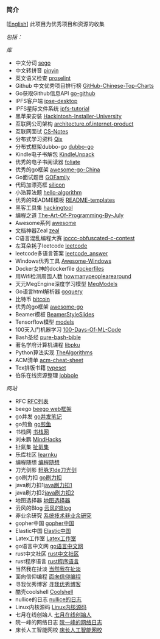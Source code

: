 ### 简介
[[English](./README.md)] 此项目为优秀项目和资源的收集

*包括：*

*库*
* 中文分词 <a href="https://github.com/huichen/sego" target="_blank">sego</a>
* 中文转拼音 <a href="https://github.com/huichen/pinyin" target="_blank">pinyin</a>
* 英文语义检查 <a href="https://github.com/amperser/proselint" target="_blank">proselint</a>
* Github 中文优秀项目排行榜 <a href="https://github.com/kon9chunkit/GitHub-Chinese-Top-Charts" target="_blank">GitHub-Chinese-Top-Charts</a>
* Go获取Github信息API <a href="https://github.com/google/go-github" target="_blank">go-github</a>
* IPFS客户端 <a href="https://github.com/IPSE-TEAM/ipse-desktop" target="_blank">ipse-desktop</a>
* IPFS星际文件系统 <a href="https://github.com/miaoski/ipfs-tutorial" target="_blank">ipfs-tutorial</a>
* 黑苹果安装 <a href="https://github.com/huangyz0918/Hackintosh-Installer-University" target="_blank">Hackintosh-Installer-University</a>
* 互联网公司架构 <a href="https://github.com/davideuler/architecture.of.internet-product" target="_blank">architecture.of.internet-product</a>
* 互联网面试 <a href="https://github.com/CyC2018/CS-Notes" target="_blank">CS-Notes</a>
* 分布式学习资料 <a href="https://github.com/ty4z2008/Qix" target="_blank">Qix</a>
* 分布式框架dubbo-go <a href="https://github.com/apache/dubbo-go" target="_blank">dubbo-go</a>
* Kindle电子书解包 <a href="https://github.com/kevinhendricks/KindleUnpack" target="_blank">KindleUnpack</a>
* 优秀的电子书阅读器 <a href="https://github.com/johnfactotum/foliate" target="_blank">foliate</a>
* 优秀的go框架 <a href="https://github.com/hyper0x/awesome-go-China" target="_blank">awesome-go-China</a>
* Go面试题目 <a href="https://github.com/shgopher/GOFamily" target="_blank">GOFamily</a>
* 代码加漂亮框 <a href="https://github.com/Aloxaf/silicon" target="_blank">silicon</a>
* 小浩算法题 <a href="https://github.com/geekxh/hello-algorithm" target="_blank">hello-algorithm</a>
* 优秀的README模板 <a href="https://github.com/kautukkundan/Awesome-Profile-README-templates" target="_blank">README-templates</a>
* 黑客工具集 <a href="https://github.com/Z4nzu/hackingtool" target="_blank">hackingtool</a>
* 编程之道 <a href="https://github.com/julycoding/The-Art-Of-Programming-By-July" target="_blank">The-Art-Of-Programming-By-July</a>
* Awesome系列 <a href="https://github.com/sindresorhus/awesome" target="_blank">awesome</a>
* 文档神器Zeal <a href="https://github.com/zealdocs/zeal" target="_blank">zeal</a>
* C语言混乱编程大赛 <a href="https://github.com/c00kiemon5ter/ioccc-obfuscated-c-contest" target="_blank">ioccc-obfuscated-c-contest</a>
* 左耳朵耗子leetcode <a href="https://github.com/haoel/leetcode" target="_blank">leetcode</a>
* leetcode多语言答案 <a href="https://github.com/yooubei/leetcode_answer" target="_blank">leetcode_answer</a>
* Windows优秀工具 <a href="https://github.com/Awesome-Windows/Awesome" target="_blank">Awesome-Windows</a>
* Docker女神的dockerfile <a href="https://github.com/jessfraz/dockerfiles" target="_blank">dockerfiles</a>
* 用Wifi检测周围人数 <a href="https://github.com/schollz/howmanypeoplearearound" target="_blank">howmanypeoplearearound</a>
* 天元MegEngine深度学习模型 <a href="https://github.com/MegEngine/Models" target="_blank">MegModels</a>
* Go语言html解析器 <a href="https://github.com/PuerkitoBio/goquery" target="_blank">goquery</a>
* 比特币 <a href="https://github.com/bitcoin/bitcoin" target="_blank">bitcoin</a>
* 优秀的go框架 <a href="https://github.com/avelino/awesome-go" target="_blank">awesome-go</a>
* Beamer模板 <a href="https://github.com/wzpan/BeamerStyleSlides" target="_blank">BeamerStyleSlides</a>
* Tensorflow模型 <a href="https://github.com/tensorflow/models" target="_blank">models</a>
* 100天入门机器学习 <a href="https://github.com/MLEveryday/100-Days-Of-ML-Code" target="_blank">100-Days-Of-ML-Code</a>
* Bash圣经 <a href="https://github.com/dylanaraps/pure-bash-bible" target="_blank">pure-bash-bible</a>
* 著名学府计算机课程 <a href="https://github.com/lib-pku/libpku" target="_blank">libpku</a>
* Python算法实现 <a href="https://github.com/TheAlgorithms/Python" target="_blank">TheAlgorithms</a>
* ACM清单 <a href="https://github.com/soulmachine/acm-cheat-sheet" target="_blank">acm-cheat-sheet</a>
* Tex排版书籍 <a href="https://github.com/chenshuo/typeset" target="_blank">typeset</a>
* 伯乐在线资源整理 <a href="https://github.com/jobbole" target="_blank">jobbole</a>

*网站*
* RFC <a href="https://www.rfc-editor.org/rfc-index.html" target="_blank">RFC列表</a>
* beego <a href="https://beego.me" target="_blank">beego web框架</a>
* go并发 <a href="https://www.kancloud.cn/mutouzhang/go" target="_blank">go并发笔记</a>
* go煎鱼 <a href="https://eddycjy.com" target="_blank">go煎鱼</a>
* 书栈网 <a href="https://www.bookstack.cn" target="_blank">书栈网</a>
* 刘未鹏 <a href="http://mindhacks.cn" target="_blank">MindHacks</a>
* 扯氮集 <a href="http://weiwuhui.com" target="_blank">扯氮集</a>
* 乐库社区 <a href="https://learnku.com" target="_blank">learnku</a>
* 编程随想 <a href="https://program-think.blogspot.com" target="_blank">编程随想</a>
* 刀光剑影 <a href="https://www.cnblogs.com/yjf512/" target="_blank">轩脉刃de刀光剑</a>
* go刷力扣 <a href="https://books.halfrost.com/leetcode" target="_blank">go刷力扣</a>
* java刷力扣1<a href="https://labuladong.gitbook.io/algo" target="_blank">java刷力扣1</a>
* java刷力扣2<a href="https://leetcode.wang/" target="_blank">java刷力扣2</a>
* 地图选择器 <a href="http://datav.aliyun.com/tools/atlas" target="_blank">地图选择器</a>
* 云风的Blog <a href="https://blog.codingnow.com" target="_blank">云风的Blog</a>
* 非业余研究 <a href="http://blog.yufeng.info" target="_blank">系统技术非业余研究</a>
* gopher中国 <a href="https://gocn.vip" target="_blank">gopher中国</a>
* Elastic中国 <a href="https://elasticsearch.cn" target="_blank">Elastic中国</a>
* Latex工作室 <a href="https://www.latexstudio.net" target="_blank">Latex工作室</a>
* go语言中文网 <a href="https://studygolang.com" target="_blank">go语言中文网</a>
* rust中文社区 <a href="https://rustcc.cn" target="_blank">rust中文社区</a>
* rust程序语言 <a href="https://kaisery.github.io/trpl-zh-cn/" target="_blank">rust程序语言</a>
* 当然我在扯淡 <a href="http://www.yinwang.org" target="_blank">当然我在扯淡</a>
* 面向信仰编程 <a href="https://draveness.me" target="_blank">面向信仰编程</a>
* 寻我优秀博客 <a href="https://seekbetter.me" target="_blank">寻我优秀博客</a>
* 酷壳coolshell <a href="https://www.coolshell.cn" target="_blank">Coolshell</a>
* nullice的日志 <a href="http://nullice.com" target="_blank">nullice的日志</a>
* Linux内核源码 <a href="https://elixir.bootlin.com/linux/latest/source" target="_blank">Linux内核源码</a>
* 七月在线创始人 <a href="https://blog.csdn.net/v_july_v" target="_blank">七月在线创始人</a>
* 阮一峰的网络日志 <a href="http://www.ruanyifeng.com" target="_blank">阮一峰的网络日志</a>
* 床长人工智能网校 <a href="https://www.captainbed.net" target="_blank">床长人工智能网校</a>
